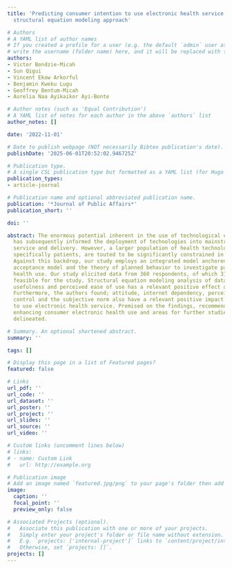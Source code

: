 ```yaml
---
title: 'Predicting consumer intention to use electronic health service: An empirical
  structural equation modeling approach'

# Authors
# A YAML list of author names
# If you created a profile for a user (e.g. the default `admin` user at `content/authors/admin/`), 
# write the username (folder name) here, and it will be replaced with their full name and linked to their profile.
authors:
- Victor Bondzie-Micah
- Sun Qigui
- Vincent Ekow Arkorful
- Benjamin Kweku Lugu
- Geoffrey Bentum-Micah
- Aurelia Naa Ayikaikor Ayi-Bonte

# Author notes (such as 'Equal Contribution')
# A YAML list of notes for each author in the above `authors` list
author_notes: []

date: '2022-11-01'

# Date to publish webpage (NOT necessarily Bibtex publication's date).
publishDate: '2025-06-01T20:52:02.946725Z'

# Publication type.
# A single CSL publication type but formatted as a YAML list (for Hugo requirements).
publication_types:
- article-journal

# Publication name and optional abbreviated publication name.
publication: '*Journal of Public Affairs*'
publication_short: ''

doi: ''

abstract: The enormous potential inherent in the use of technological enhancements
  has subsequently informed the deployment of technologies into mainstream health
  service and delivery. However, a larger population of health technology consumers,
  specifically patients, are touted to be significantly constrained in its usage.
  Against this backdrop, our study employs an integrated model anchored on the technology
  acceptance model and the theory of planned behavior to investigate patients' electronic
  health use. Our study elicited data from 360 respondents, of which 311 were deemed
  feasible for the study. Structural equation modeling analysis of data revealed perceived
  usefulness and perceived ease of use has a relevant positive effect on attitude.
  Furthermore, the authors found; attitude, internet dependency, perceived behavioral
  control and the subjective norm also have a relevant positive impact on intention
  to use electronic health service. Premised on the findings, recommendations about
  enhancing consumer electronic health use and areas for further studies are successively
  delineated.

# Summary. An optional shortened abstract.
summary: ''

tags: []

# Display this page in a list of Featured pages?
featured: false

# Links
url_pdf: ''
url_code: ''
url_dataset: ''
url_poster: ''
url_project: ''
url_slides: ''
url_source: ''
url_video: ''

# Custom links (uncomment lines below)
# links:
# - name: Custom Link
#   url: http://example.org

# Publication image
# Add an image named `featured.jpg/png` to your page's folder then add a caption below.
image:
  caption: ''
  focal_point: ''
  preview_only: false

# Associated Projects (optional).
#   Associate this publication with one or more of your projects.
#   Simply enter your project's folder or file name without extension.
#   E.g. `projects: ['internal-project']` links to `content/project/internal-project/index.md`.
#   Otherwise, set `projects: []`.
projects: []
---
```


